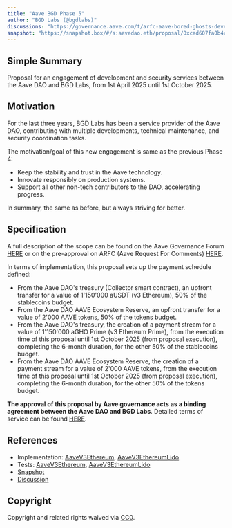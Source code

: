 ```yaml
---
title: "Aave BGD Phase 5"
author: "BGD Labs (@bgdlabs)"
discussions: "https://governance.aave.com/t/arfc-aave-bored-ghosts-developing-phase-5/21803"
snapshot: "https://snapshot.box/#/s:aavedao.eth/proposal/0xcad607fa0b4cc00eb09d8af5a6506d64b74a0713b4261014ca3f23fa8afe4c07"
---
```


## Simple Summary

Proposal for an engagement of development and security services between the Aave DAO and BGD Labs, from 1st April 2025 until 1st October 2025.

## Motivation

For the last three years, BGD Labs has been a service provider of the Aave DAO, contributing with multiple developments, technical maintenance, and security coordination tasks.

The motivation/goal of this new engagement is same as the previous Phase 4:

- Keep the stability and trust in the Aave technology.
- Innovate responsibly on production systems.
- Support all other non-tech contributors to the DAO, accelerating progress.

In summary, the same as before, but always striving for better.

## Specification

A full description of the scope can be found on the Aave Governance Forum [HERE](https://governance.aave.com/t/arfc-aave-bored-ghosts-developing-phase-5/21803) or on the pre-approval on ARFC (Aave Request For Comments) [HERE](https://snapshot.box/#/s:aavedao.eth/proposal/0xcad607fa0b4cc00eb09d8af5a6506d64b74a0713b4261014ca3f23fa8afe4c07).

In terms of implementation, this proposal sets up the payment schedule defined:

- From the Aave DAO's treasury (Collector smart contract), an upfront transfer for a value of 1'150'000 aUSDT (v3 Ethereum), 50% of the stablecoins budget.
- From the Aave DAO AAVE Ecosystem Reserve, an upfront transfer for a value of 2'000 AAVE tokens, 50% of the tokens budget.
- From the Aave DAO's treasury, the creation of a payment stream for a value of 1'150'000 aGHO Prime (v3 Ethereum Prime), from the execution time of this proposal until 1st October 2025 (from proposal execution), completing the 6-month duration, for the other 50% of the stablecoins budget.
- From the Aave DAO AAVE Ecosystem Reserve, the creation of a payment stream for a value of 2'000 AAVE tokens, from the execution time of this proposal until 1st October 2025 (from proposal execution), completing the 6-month duration, for the other 50% of the tokens budget.

**The approval of this proposal by Aave governance acts as a binding agreement between the Aave DAO and BGD Labs**. Detailed terms of service can be found [HERE](https://bgdlabs.com/aave-dao-tos-phase5).

## References

- Implementation: [AaveV3Ethereum](https://github.com/bgd-labs/aave-proposals-v3/blob/main/src/20250426_Multi_AaveBGDPhase5/AaveV3Ethereum_AaveBGDPhase5_20250426.sol), [AaveV3EthereumLido](https://github.com/bgd-labs/aave-proposals-v3/blob/main/src/20250426_Multi_AaveBGDPhase5/AaveV3EthereumLido_AaveBGDPhase5_20250426.sol)
- Tests: [AaveV3Ethereum](https://github.com/bgd-labs/aave-proposals-v3/blob/main/src/20250426_Multi_AaveBGDPhase5/AaveV3Ethereum_AaveBGDPhase5_20250426.t.sol), [AaveV3EthereumLido](https://github.com/bgd-labs/aave-proposals-v3/blob/main/src/20250426_Multi_AaveBGDPhase5/AaveV3EthereumLido_AaveBGDPhase5_20250426.t.sol)
- [Snapshot](https://snapshot.box/#/s:aavedao.eth/proposal/0xcad607fa0b4cc00eb09d8af5a6506d64b74a0713b4261014ca3f23fa8afe4c07)
- [Discussion](https://governance.aave.com/t/arfc-aave-bored-ghosts-developing-phase-5/21803)

## Copyright

Copyright and related rights waived via [CC0](https://creativecommons.org/publicdomain/zero/1.0/).
